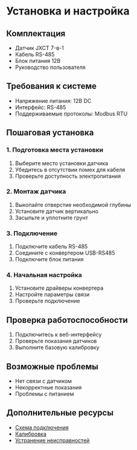 # Установка и настройка

## Комплектация
- Датчик JXCT 7-в-1
- Кабель RS-485
- Блок питания 12В
- Руководство пользователя

## Требования к системе
- Напряжение питания: 12В DC
- Интерфейс: RS-485
- Поддерживаемые протоколы: Modbus RTU

## Пошаговая установка

### 1. Подготовка места установки
1. Выберите место установки датчика
2. Убедитесь в отсутствии помех для кабеля
3. Проверьте доступность электропитания

### 2. Монтаж датчика
1. Выкопайте отверстие необходимой глубины
2. Установите датчик вертикально
3. Засыпьте и уплотните грунт

### 3. Подключение
1. Подключите кабель RS-485
2. Соедините с конвертером USB-RS485
3. Подключите блок питания

### 4. Начальная настройка
1. Установите драйверы конвертера
2. Настройте параметры связи
3. Проверьте подключение

## Проверка работоспособности
1. Подключитесь к веб-интерфейсу
2. Проверьте показания датчиков
3. Выполните базовую калибровку

## Возможные проблемы
- Нет связи с датчиком
- Некорректные показания
- Проблемы с питанием

## Дополнительные ресурсы
- [Схема подключения](WIRING_DIAGRAM.md)
- [Калибровка](CALIBRATION.md)
- [Устранение неисправностей](TROUBLESHOOTING.md) 
